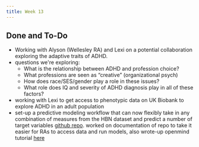 ```yaml
---
title: Week 13
---
```


## Done and To-Do
* Working with Alyson (Wellesley RA) and Lexi on a potential collaboration exploring the adaptive traits of ADHD. 
* questions we're exploring:
    * What is the relationship between ADHD and profession choice?
    * What professions are seen as “creative” (organizational psych) 
    * How does race/SES/gender play a role in these issues?
    * What role does IQ and severity of ADHD diagnosis play in all of these factors?
* working with Lexi to get access to phenotypic data on UK Biobank to explore ADHD in an adult population
* set-up a predictive modeling workflow that can now flexibly take in any combination of measures from the HBN dataset and predict a number of target variables [github repo](https://github.com/maedbhk/healthy_brain_network). worked on documentation of repo to take it easier for RAs to access data and run models, also wrote-up openmind tutorial [here](../mentorship/openmind.md)